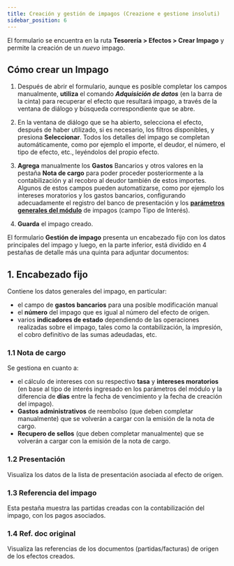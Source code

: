 ```yaml
---
title: Creación y gestión de impagos (Creazione e gestione insoluti)
sidebar_position: 6
---
```


El formulario se encuentra en la ruta **Tesorería > Efectos > Crear Impago** y permite la creación de un *nuevo* impago.

## Cómo crear un Impago

1. Después de abrir el formulario, aunque es posible completar los campos manualmente, **utiliza** el comando ***Adquisición de datos*** (en la barra de la cinta) para recuperar el efecto que resultará impago, a través de la ventana de diálogo y búsqueda correspondiente que se abre.

2. En la ventana de diálogo que se ha abierto, selecciona el efecto, después de haber utilizado, si es necesario, los filtros disponibles, y presiona **Seleccionar**. Todos los detalles del impago se completan automáticamente, como por ejemplo el importe, el deudor, el número, el tipo de efecto, etc., leyéndolos del propio efecto.

3. **Agrega** manualmente los **Gastos** Bancarios y otros valores en la pestaña **Nota de cargo** para poder proceder posteriormente a la contabilización y al recobro al deudor también de estos importes. Algunos de estos campos pueden automatizarse, como por ejemplo los intereses moratorios y los gastos bancarios, configurando adecuadamente el registro del banco de presentación y los [**parámetros generales del módulo**](/docs/configurations/parameters/treasury/unpaids-parameters) de impagos (campo Tipo de Interés).

4. **Guarda** el impago creado.

El formulario **Gestión de impago** presenta un encabezado fijo con los datos principales del impago y luego, en la parte inferior, está dividido en 4 pestañas de detalle más una quinta para adjuntar documentos:

## 1. Encabezado fijo

Contiene los datos generales del impago, en particular: 

- el campo de **gastos bancarios** para una posible modificación manual  
- el **número** del impago que es igual al número del efecto de origen.  
- varios **indicadores de estado** dependiendo de las operaciones realizadas sobre el impago, tales como la contabilización, la impresión, el cobro definitivo de las sumas adeudadas, etc.

### 1.1 Nota de cargo

Se gestiona en cuanto a:  
- el cálculo de intereses con su respectivo **tasa** y **intereses moratorios** (en base al tipo de interés ingresado en los parámetros del módulo y la diferencia de **días** entre la fecha de vencimiento y la fecha de creación del impago).  
- **Gastos administrativos** de reembolso (que deben completar manualmente) que se volverán a cargar con la emisión de la nota de cargo.  
- **Recupero de sellos** (que deben completar manualmente) que se volverán a cargar con la emisión de la nota de cargo.

### 1.2 Presentación

Visualiza los datos de la lista de presentación asociada al efecto de origen.

### 1.3 Referencia del impago

Esta pestaña muestra las partidas creadas con la contabilización del impago, con los pagos asociados.

### 1.4 Ref. doc original

Visualiza las referencias de los documentos (partidas/facturas) de origen de los efectos creados.